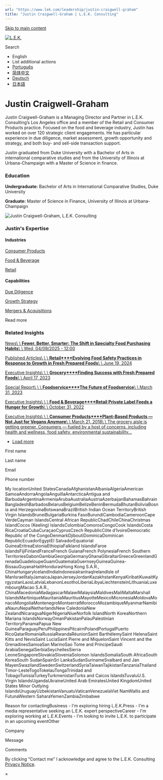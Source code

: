 ```yaml
---
url: "https://www.lek.com/leadership/justin-craigwell-graham"
title: "Justin Craigwell-Graham | L.E.K. Consulting"
---
```


[Skip to main content](https://www.lek.com/leadership/justin-craigwell-graham#main-content)

[![L.E.K.](https://www.lek.com/themes/lek/images/new-logo.svg)](https://www.lek.com/ "L.E.K.")

Search

- English
- List additional actions
- [Português](https://www.lek.com/pt-br/lek-brazil)
- [简体中文](https://www.lek.com/zh-hant/lek-china)
- [Deutsch](https://www.lek.com/de/lek-germany)
- [日本語](https://www.lek.com/ja/lek-japan)

# Justin Craigwell-Graham

Justin Craigwell-Graham is a Managing Director and Partner in L.E.K. Consulting’s Los Angeles office and a member of the Retail and Consumer Products practice. Focused on the food and beverage industry, Justin has worked on over 120 strategic client engagements. He has particular experience in due diligence, market assessment, growth opportunity and strategy, and both buy- and sell-side transaction support.

Justin graduated from Duke University with a Bachelor of Arts in international comparative studies and from the University of Illinois at Urbana-Champaign with a Master of Science in finance.

### Education

**Undergraduate:** Bachelor of Arts in International Comparative Studies, Duke University

**Graduate:** Master of Science in Finance, University of Illinois at Urbana-Champaign

![Justin Craigwell-Graham, L.E.K. Consulting](https://www.lek.com/sites/default/files/profile-images/justin-craigwell-graham_web-gmc_0.jpg)

### Justin's Expertise

#### Industries

[Consumer Products](https://www.lek.com/industries/consumer-products)

[Food & Beverage](https://www.lek.com/industries/consumer-products/food-and-beverage-f-b)

[Retail](https://www.lek.com/industries/retail)

#### Capabilities

[Due Diligence](https://www.lek.com/capabilities/mergers-acquisitions/due-diligence)

[Growth Strategy](https://www.lek.com/capabilities/strategy/growth-strategy)

[Mergers & Acquisitions](https://www.lek.com/capabilities/mergers-acquisitions)

Read more

### Related Insights

[News\\
\\
**Fewer, Better, Smarter: The Shift in Specialty Food Purchasing Habits**\\
\\
Wed, 04/09/2025 - 12:00](https://www.lek.com/press/fewer-better-smarter-shift-specialty-food-purchasing-habits)

[Published Articles\\
\\
\\
**Retail****Evolving Food Safety Practices in Response to Growth in Fresh Prepared Foods**\\
\\
June 19, 2024](https://www.food-safety.com/articles/9551-evolving-food-safety-practices-in-response-to-growth-in-fresh-prepared-foods)

[Executive Insights\\
\\
\\
**Grocery****Finding Success with Fresh Prepared Foods**\\
\\
April 17, 2023](https://www.lek.com/insights/con/us/ei/finding-success-fresh-prepared-foods)

[Special Report\\
\\
\\
**Foodservice****The Future of Foodservice**\\
\\
March 31, 2023](https://www.lek.com/insights/con/us/sr/future-foodservice)

[Executive Insights\\
\\
\\
**Food & Beverage****Retail Private Label Feeds a Hunger for Growth**\\
\\
October 31, 2022](https://www.lek.com/insights/ei/retail-private-label-feeds-hunger-growth)

[Executive Insights\\
\\
\\
**Consumer Products****Plant-Based Products — Not Just for Vegans Anymore**\\
\\
March 21, 2018\\
\\
The grocery aisle is getting greener. Consumers — fueled by a host of concerns, including health and wellness, food safety, environmental sustainability…](https://www.lek.com/insights/ei/plant-based-products-not-just-vegans-anymore)

- [Load more](https://www.lek.com/leadership/justin-craigwell-graham?page=1 "Load more items")

First name

Last name

Email

Phone number

My locationUnited StatesCanadaAfghanistanAlbaniaAlgeriaAmerican SamoaAndorraAngolaAnguillaAntarcticaAntigua and BarbudaArgentinaArmeniaArubaAustraliaAustriaAzerbaijanBahamasBahrainBangladeshBarbadosBelarusBelgiumBelizeBeninBermudaBhutanBoliviaBosnia and HerzegovinaBotswanaBrazilBritish Indian Ocean TerritoryBritish Virgin IslandsBruneiBulgariaBurkina FasoBurundiCambodiaCameroonCape VerdeCayman IslandsCentral African RepublicChadChileChinaChristmas IslandCocos (Keeling) IslandsColombiaComorosCongoCook IslandsCosta RicaCroatiaCubaCuraçaoCyprusCzech RepublicCôte d’IvoireDemocratic Republic of the CongoDenmarkDjiboutiDominicaDominican RepublicEcuadorEgyptEl SalvadorEquatorial GuineaEritreaEstoniaEthiopiaFalkland IslandsFaroe IslandsFijiFinlandFranceFrench GuianaFrench PolynesiaFrench Southern TerritoriesGabonGambiaGeorgiaGermanyGhanaGibraltarGreeceGreenlandGrenadaGuadeloupeGuamGuatemalaGuernseyGuineaGuinea-BissauGuyanaHaitiHondurasHong Kong S.A.R., ChinaHungaryIcelandIndiaIndonesiaIranIraqIrelandIsle of ManIsraelItalyJamaicaJapanJerseyJordanKazakhstanKenyaKiribatiKuwaitKyrgyzstanLaosLatviaLebanonLesothoLiberiaLibyaLiechtensteinLithuaniaLuxembourgMacao S.A.R., ChinaMacedoniaMadagascarMalawiMalaysiaMaldivesMaliMaltaMarshall IslandsMartiniqueMauritaniaMauritiusMayotteMexicoMicronesiaMoldovaMonacoMongoliaMontenegroMontserratMoroccoMozambiqueMyanmarNamibiaNauruNepalNetherlandsNew CaledoniaNew ZealandNicaraguaNigerNigeriaNiueNorfolk IslandNorth KoreaNorthern Mariana IslandsNorwayOmanPakistanPalauPalestinian TerritoryPanamaPapua New GuineaParaguayPeruPhilippinesPitcairnPolandPortugalPuerto RicoQatarRomaniaRussiaRwandaRéunionSaint BarthélemySaint HelenaSaint Kitts and NevisSaint LuciaSaint Pierre and MiquelonSaint Vincent and the GrenadinesSamoaSan MarinoSao Tome and PrincipeSaudi ArabiaSenegalSerbiaSeychellesSierra LeoneSingaporeSlovakiaSloveniaSolomon IslandsSomaliaSouth AfricaSouth KoreaSouth SudanSpainSri LankaSudanSurinameSvalbard and Jan MayenSwazilandSwedenSwitzerlandSyriaTaiwanTajikistanTanzaniaThailandTimor-LesteTogoTokelauTongaTrinidad and TobagoTunisiaTurkeyTurkmenistanTurks and Caicos IslandsTuvaluU.S. Virgin IslandsUgandaUkraineUnited Arab EmiratesUnited KingdomUnited States Minor Outlying IslandsUruguayUzbekistanVanuatuVaticanVenezuelaViet NamWallis and FutunaWestern SaharaYemenZambiaZimbabwe

Reason for contactingBusiness - I'm exploring hiring L.E.K.Press - I'm a media representative seeking an L.E.K. expert perspectiveCareer - I'm exploring working at L.E.K.Events - I'm looking to invite L.E.K. to participate in an upcoming eventOther

Company

Message

Comments

By clicking “Contact me” I acknowledge and agree to the L.E.K. Consulting [Privacy Notice](https://www.lek.com/lek-consulting-privacy-policy).

×
